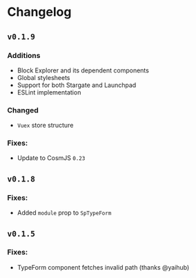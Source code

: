 # Changelog

## `v0.1.9`

### Additions

* Block Explorer and its dependent components
* Global stylesheets
* Support for both Stargate and Launchpad 
* ESLint implementation

### Changed

* `Vuex` store structure


### Fixes:

* Update to CosmJS `0.23`

## `v0.1.8`

### Fixes:

* Added `module` prop to `SpTypeForm`

## `v0.1.5`

### Fixes:

* TypeForm component fetches invalid path (thanks @yaihub)